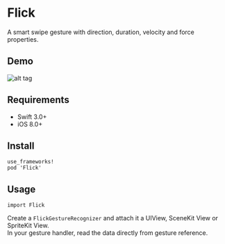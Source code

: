 Flick
===

A smart swipe gesture with direction, duration, velocity and force properties.

Demo
----
![alt tag](https://github.com/cemolcay/Flick/raw/master/Demo.gif)

Requirements
----

- Swift 3.0+
- iOS 8.0+

Install
----

```
use_frameworks!
pod 'Flick'
```

Usage
----

```
import Flick
```

Create a `FlickGestureRecognizer` and attach it a UIView, SceneKit View or SpriteKit View.  
In your gesture handler, read the data directly from gesture reference.
